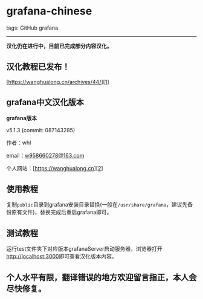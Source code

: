 # grafana-chinese

tags: GitHub grafana

---

**汉化仍在进行中，目前已完成部分内容汉化。**


## 汉化教程已发布！
[https://wanghualong.cn/archives/44/][1]


## grafana中文汉化版本

**grafana版本**

v5.1.3 (commit: 087143285)


作者：whl

email：w958660278@163.com

个人网站：[https://wanghualong.cn][2]

## 使用教程

复制`public`目录到grafana安装目录替换(一般在`/usr/share/grafana`，建议先备份原有文件)，替换完成后重启grafana即可。


## 测试教程

运行test文件夹下对应版本grafanaServer启动服务器，浏览器打开[http://localhost:3000][3]即可查看汉化版本内容。


## 个人水平有限，翻译错误的地方欢迎留言指正，本人会尽快修复。


  [1]: https://wanghualong.cn/archives/44/
  [2]: https://wanghualong.cn
  [3]: http://localhost:3000